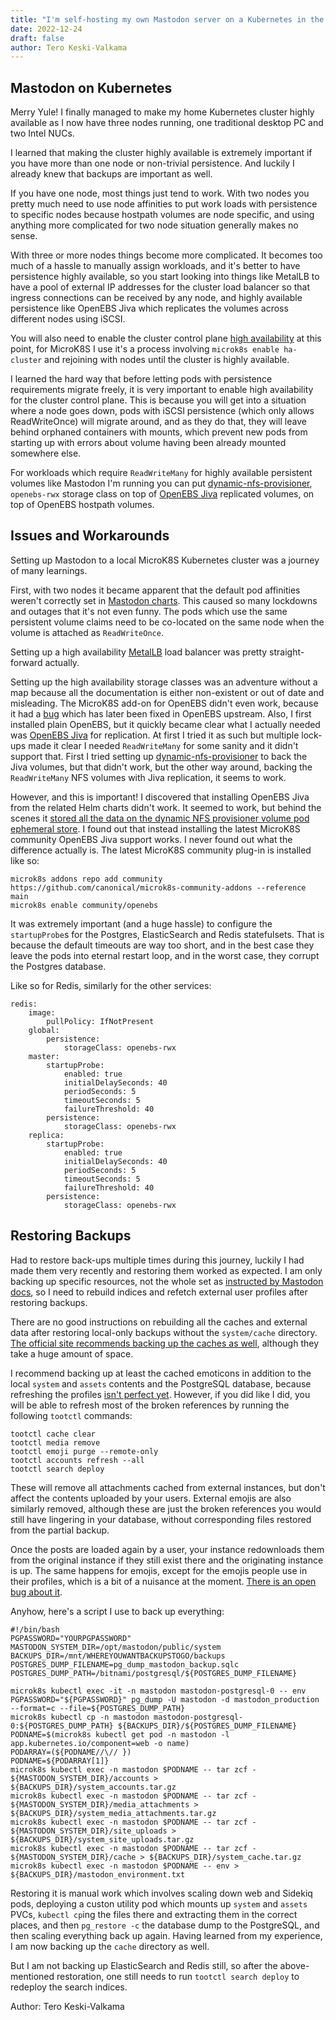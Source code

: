 ```yaml
---
title: "I'm self-hosting my own Mastodon server on a Kubernetes in the home network"
date: 2022-12-24
draft: false
author: Tero Keski-Valkama
---
```


## Mastodon on Kubernetes

Merry Yule! I finally managed to make my home Kubernetes cluster highly available as I now have three nodes running, one traditional desktop PC and two Intel NUCs.

I learned that making the cluster highly available is extremely important if you have more than one node or non-trivial persistence. And luckily I already knew that backups are important as well.

If you have one node, most things just tend to work. With two nodes you pretty much need to use node affinities to put work loads with persistence to specific nodes because hostpath volumes are node specific, and using anything more complicated for two node situation generally makes no sense.

With three or more nodes things become more complicated. It becomes too much of a hassle to manually assign workloads, and it's better to have persistence highly available, so you start looking into things like MetalLB to have a pool of external IP addresses for the cluster load balancer so that ingress connections can be received by any node, and highly available persistence like OpenEBS Jiva which replicates the volumes across different nodes using iSCSI.

You will also need to enable the cluster control plane [high availability](https://microk8s.io/docs/high-availability) at this point, for MicroK8S I use it's a process involving `microk8s enable ha-cluster` and rejoining with nodes until the cluster is highly available.

I learned the hard way that before letting pods with persistence requirements migrate freely, it is very important to enable high availability for the cluster control plane. This is because you will get into a situation where a node goes down, pods with iSCSI persistence (which only allows ReadWriteOnce) will migrate around, and as they do that, they will leave behind orphaned containers with mounts, which prevent new pods from starting up with errors about volume having been already mounted somewhere else.

For workloads which require `ReadWriteMany` for highly available persistent volumes like Mastodon I'm running you can put [dynamic-nfs-provisioner](https://github.com/openebs/dynamic-nfs-provisioner), `openebs-rwx` storage class on top of [OpenEBS Jiva](https://github.com/openebs/jiva) replicated volumes, on top of OpenEBS hostpath volumes.

## Issues and Workarounds

Setting up Mastodon to a local MicroK8S Kubernetes cluster was a journey of many learnings.

First, with two nodes it became apparent that the default pod affinities weren't correctly set in [Mastodon charts](https://github.com/mastodon/chart/pull/13). This caused so many lockdowns and outages that it's not even funny. The pods which use the same persistent volume claims need to be co-located on the same node when the volume is attached as `ReadWriteOnce`.

Setting up a high availability [MetalLB](https://microk8s.io/docs/addon-metallb) load balancer was pretty straight-forward actually.

Setting up the high availability storage classes was an adventure without a map because all the documentation is either non-existent or out of date and misleading. The MicroK8S add-on for OpenEBS didn't even work, because it had a [bug](https://github.com/canonical/microk8s/issues/3639) which has later been fixed in OpenEBS upstream. Also, I first installed plain OpenEBS, but it quickly became clear what I actually needed was [OpenEBS Jiva](https://github.com/openebs/jiva) for replication. At first I tried it as such but multiple lock-ups made it clear I needed `ReadWriteMany` for some sanity and it didn't support that. First I tried setting up [dynamic-nfs-provisioner](https://github.com/openebs/dynamic-nfs-provisioner) to back the Jiva volumes, but that didn't work, but the other way around, backing the `ReadWriteMany` NFS volumes with Jiva replication, it seems to work.

However, and this is important! I discovered that installing OpenEBS Jiva from the related Helm charts didn't work. It seemed to work, but behind the scenes it [stored all the data on the dynamic NFS provisioner volume pod ephemeral store](https://github.com/openebs/jiva/issues/367). I found out that instead installing the latest MicroK8S community OpenEBS Jiva support works. I never found out what the difference actually is. The latest MicroK8S community plug-in is installed like so:

```
microk8s addons repo add community https://github.com/canonical/microk8s-community-addons --reference main
microk8s enable community/openebs
```

It was extremely important (and a huge hassle) to configure the `startupProbe`s for the Postgres, ElasticSearch and Redis statefulsets. That is because the default timeouts are way too short, and in the best case they leave the pods into eternal restart loop, and in the worst case, they corrupt the Postgres database.

Like so for Redis, similarly for the other services:
```
redis:
    image:
        pullPolicy: IfNotPresent
    global:
        persistence:
            storageClass: openebs-rwx
    master:
        startupProbe:
            enabled: true
            initialDelaySeconds: 40
            periodSeconds: 5
            timeoutSeconds: 5
            failureThreshold: 40
        persistence:
            storageClass: openebs-rwx
    replica:
        startupProbe:
            enabled: true
            initialDelaySeconds: 40
            periodSeconds: 5
            timeoutSeconds: 5
            failureThreshold: 40
        persistence:
            storageClass: openebs-rwx
```

## Restoring Backups

Had to restore back-ups multiple times during this journey, luckily I had made them very recently and restoring them worked as expected. I am only backing up specific resources, not the whole set as [instructed by Mastodon docs](https://docs.joinmastodon.org/admin/backups/), so I need to rebuild indices and refetch external user profiles after restoring backups.

There are no good instructions on rebuilding all the caches and external data after restoring local-only backups without the `system/cache` directory. [The official site recommends backing up the caches as well](https://docs.joinmastodon.org/admin/backups/), although they take a huge amount of space.

I recommend backing up at least the cached emoticons in addition to the local `system` and `assets` contents and the PostgreSQL database, because refreshing the profiles [isn't perfect yet](https://github.com/mastodon/mastodon/issues/17862). However, if you did like I did, you will be able to refresh most of the broken references by running the following `tootctl` commands:

```
tootctl cache clear
tootctl media remove
tootctl emoji purge --remote-only
tootctl accounts refresh --all
tootctl search deploy
```

These will remove all attachments cached from external instances, but don't affect the contents uploaded by your users. External emojis are also similarly removed, although these are just the broken references you would still have lingering in your database, without corresponding files restored from the partial backup.

Once the posts are loaded again by a user, your instance redownloads them from the original instance if they still exist there and the originating instance is up. The same happens for emojis, except for the emojis people use in their profiles, which is a bit of a nuisance at the moment. [There is an open bug about it](https://github.com/mastodon/mastodon/issues/17862).

Anyhow, here's a script I use to back up everything:

```
#!/bin/bash
PGPASSWORD="YOURPGPASSWORD"
MASTODON_SYSTEM_DIR=/opt/mastodon/public/system
BACKUPS_DIR=/mnt/WHEREYOUWANTBACKUPSTOGO/backups
POSTGRES_DUMP_FILENAME=pg_dump_mastodon_backup.sqlc
POSTGRES_DUMP_PATH=/bitnami/postgresql/${POSTGRES_DUMP_FILENAME}

microk8s kubectl exec -it -n mastodon mastodon-postgresql-0 -- env PGPASSWORD="${PGPASSWORD}" pg_dump -U mastodon -d mastodon_production --format=c --file=${POSTGRES_DUMP_PATH}
microk8s kubectl cp -n mastodon mastodon-postgresql-0:${POSTGRES_DUMP_PATH} ${BACKUPS_DIR}/${POSTGRES_DUMP_FILENAME}
PODNAME=$(microk8s kubectl get pod -n mastodon -l app.kubernetes.io/component=web -o name)
PODARRAY=(${PODNAME//\// })
PODNAME=${PODARRAY[1]}
microk8s kubectl exec -n mastodon $PODNAME -- tar zcf - ${MASTODON_SYSTEM_DIR}/accounts > ${BACKUPS_DIR}/system_accounts.tar.gz
microk8s kubectl exec -n mastodon $PODNAME -- tar zcf - ${MASTODON_SYSTEM_DIR}/media_attachments > ${BACKUPS_DIR}/system_media_attachments.tar.gz
microk8s kubectl exec -n mastodon $PODNAME -- tar zcf - ${MASTODON_SYSTEM_DIR}/site_uploads > ${BACKUPS_DIR}/system_site_uploads.tar.gz
microk8s kubectl exec -n mastodon $PODNAME -- tar zcf - ${MASTODON_SYSTEM_DIR}/cache > ${BACKUPS_DIR}/system_cache.tar.gz
microk8s kubectl exec -n mastodon $PODNAME -- env > ${BACKUPS_DIR}/mastodon_environment.txt
```

Restoring it is manual work which involves scaling down web and Sidekiq pods, deploying a custon utility pod which mounts up `system` and `assets` PVCs, `kubectl cp`ing the files there and extracting them in the correct places, and then `pg_restore -c` the database dump to the PostgreSQL, and then scaling everything back up again. Having learned from my experience, I am now backing up the `cache` directory as well.

But I am not backing up ElasticSearch and Redis still, so after the above-mentioned restoration, one still needs to run `tootctl search deploy` to redeploy the search indices.

Author: Tero Keski-Valkama